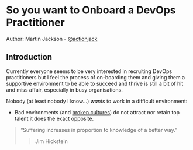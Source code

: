 # So you want to Onboard a DevOps Practitioner

Author: Martin Jackson - [@actionjack](https://twitter.com/actionjack)

## Introduction

Currently everyone seems to be very interested in recruiting DevOps practitioners but I feel the process of on-boarding them and giving them a supportive environment to be able to succeed and thrive is still a bit of hit and miss affair, especially in busy organisations.

Nobody (at least nobody I know…) *wants* to work in a difficult environment:

* Bad environments (and [broken cultures](https://julesx.com/toxic-work-culture-forcing-best-employees-quit/)) do not attract nor retain top talent it does the exact opposite.

> “Suffering increases in proportion to knowledge of a better way.”
>> Jim Hickstein

